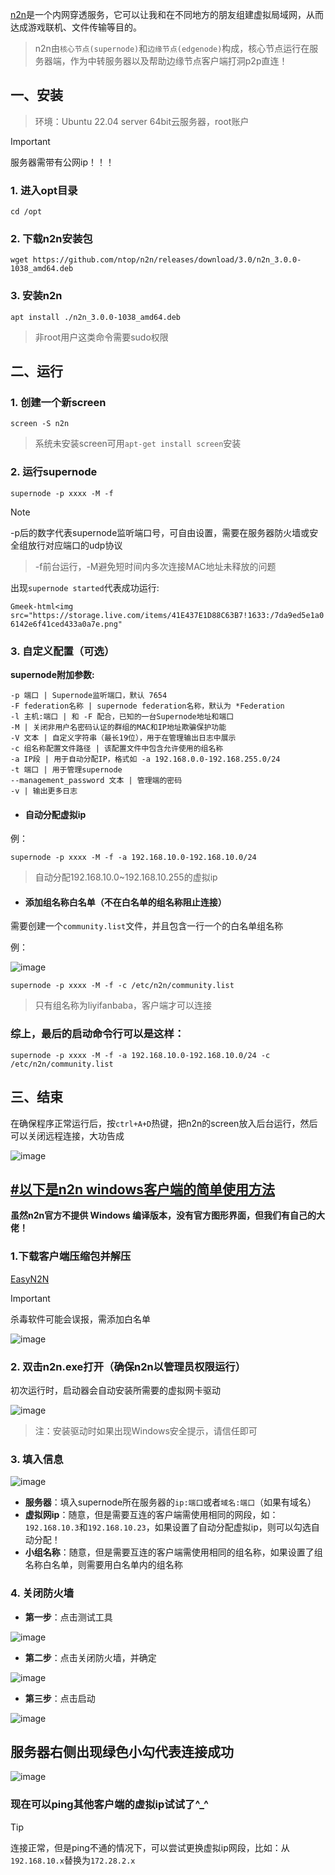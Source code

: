 [n2n](https://github.com/ntop/n2n)是一个内网穿透服务，它可以让我和在不同地方的朋友组建虚拟局域网，从而达成游戏联机、文件传输等目的。

> n2n由`核心节点(supernode)`和`边缘节点(edgenode)`构成，核心节点运行在服务器端，作为中转服务器以及帮助边缘节点客户端打洞p2p直连！

## 一、安装

> 环境：Ubuntu 22.04 server 64bit云服务器，root账户

> [!IMPORTANT]
> 服务器需带有公网ip！！！

### 1. 进入opt目录
```
cd /opt
```

### 2. 下载n2n安装包
```
wget https://github.com/ntop/n2n/releases/download/3.0/n2n_3.0.0-1038_amd64.deb
```

### 3. 安装n2n
```
apt install ./n2n_3.0.0-1038_amd64.deb
```
> 非root用户这类命令需要sudo权限

## 二、运行

### 1. 创建一个新screen
```
screen -S n2n
```
> 系统未安装screen可用`apt-get install screen`安装

### 2. 运行supernode
```
supernode -p xxxx -M -f 
```

  > [!NOTE]
> -p后的数字代表supernode监听端口号，可自由设置，需要在服务器防火墙或安全组放行对应端口的udp协议

> -f前台运行，-M避免短时间内多次连接MAC地址未释放的问题

出现`supernode started`代表成功运行:

`Gmeek-html<img src="https://storage.live.com/items/41E437E1D88C63B7!1633:/7da9ed5e1a06142e6f41ced433a0a7e.png"`

### 3. 自定义配置（可选）
**supernode附加参数:**
```
-p 端口 | Supernode监听端口，默认 7654
-F federation名称 | supernode federation名称，默认为 *Federation
-l 主机:端口 | 和 -F 配合，已知的一台Supernode地址和端口
-M | 关闭非用户名密码认证的群组的MAC和IP地址欺骗保护功能
-V 文本 | 自定义字符串（最长19位），用于在管理输出日志中展示
-c 组名称配置文件路径 | 该配置文件中包含允许使用的组名称
-a IP段 | 用于自动分配IP，格式如 -a 192.168.0.0-192.168.255.0/24
-t 端口 | 用于管理supernode
--management_password 文本 | 管理端的密码
-v | 输出更多日志
```

- #### 自动分配虚拟ip
例：
```
supernode -p xxxx -M -f -a 192.168.10.0-192.168.10.0/24
```
> 自动分配192.168.10.0~192.168.10.255的虚拟ip

- #### 添加组名称白名单（不在白名单的组名称阻止连接）
需要创建一个`community.list`文件，并且包含一行一个的白名单组名称

例：

![image](https://github.com/woshinengdiea/woshinengdiea.github.io/assets/105039694/b2d4bdc0-a7e9-4c66-9191-879579783867)

```
supernode -p xxxx -M -f -c /etc/n2n/community.list
```

> 只有组名称为liyifanbaba，客户端才可以连接

### 综上，最后的启动命令行可以是这样：
```
supernode -p xxxx -M -f -a 192.168.10.0-192.168.10.0/24 -c /etc/n2n/community.list
```

## 三、结束

在确保程序正常运行后，按`ctrl+A+D`热键，把n2n的screen放入后台运行，然后可以关闭远程连接，大功告成

![image](https://github.com/woshinengdiea/woshinengdiea.github.io/assets/105039694/7976a0f0-6478-4c76-b5e2-9f72c00094cc)


## [#以下是n2n windows客户端的简单使用方法](https://bugxia.com/525.html)

**虽然n2n官方不提供 Windows 编译版本，没有官方图形界面，但我们有自己的大佬！**

### 1.下载客户端压缩包并解压
[EasyN2N](https://bugxia.com/357.html)

> [!IMPORTANT]
> 杀毒软件可能会误报，需添加白名单

![image](https://github.com/woshinengdiea/woshinengdiea.github.io/assets/105039694/9c3a2b67-5922-471c-859c-b5d66ba4e027)

### 2. 双击n2n.exe打开（确保n2n以管理员权限运行）
初次运行时，启动器会自动安装所需要的虚拟网卡驱动

![image](https://github.com/woshinengdiea/woshinengdiea.github.io/assets/105039694/39597861-c4e1-4b84-ba34-8c439b457b2f)


>注：安装驱动时如果出现Windows安全提示，请信任即可

### 3. 填入信息
![image](https://github.com/woshinengdiea/woshinengdiea.github.io/assets/105039694/fbaac931-7be5-4014-a247-b3957948fe73)

- **服务器**：填入supernode所在服务器的`ip:端口`或者`域名:端口`（如果有域名）
- **虚拟网ip**：随意，但是需要互连的客户端需使用相同的网段，如：`192.168.10.3`和`192.168.10.23`，如果设置了自动分配虚拟ip，则可以勾选自动分配！
- **小组名称**：随意，但是需要互连的客户端需使用相同的组名称，如果设置了组名称白名单，则需要用白名单内的组名称

### 4. 关闭防火墙

- **第一步**：点击测试工具

![image](https://github.com/woshinengdiea/woshinengdiea.github.io/assets/105039694/2e383200-7b26-4369-aa89-91eaa92c46fa)

- **第二步**：点击关闭防火墙，并确定

![image](https://github.com/woshinengdiea/woshinengdiea.github.io/assets/105039694/69d21f28-1bc6-4991-8ba3-3ee2bc6627d2)

- **第三步**：点击启动

![image](https://github.com/woshinengdiea/woshinengdiea.github.io/assets/105039694/6d03c78e-07fd-4500-aa2b-a1ad540ed83b)

## 服务器右侧出现绿色小勾代表连接成功

![image](https://github.com/woshinengdiea/woshinengdiea.github.io/assets/105039694/80dbf8ba-e4b6-42eb-a3cf-980589ecf193)

### 现在可以ping其他客户端的虚拟ip试试了^_^

> [!TIP]
> 连接正常，但是ping不通的情况下，可以尝试更换虚拟ip网段，比如：从`192.168.10.x`替换为`172.28.2.x`






